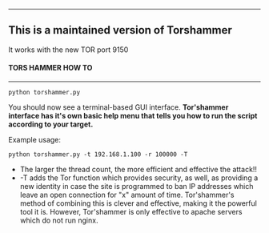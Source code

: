 ----------------------------------------------------
## This is a maintained version of Torshammer  
It works with the new TOR port 9150  

#### TORS HAMMER HOW TO  
----------------------------------------------------
```console
python torshammer.py
```
You should now see a terminal-based GUI interface.
**Tor'shammer interface has it's own basic help menu that tells you how to run the script according to your target.**

Example usage:
```console
python torshammer.py -t 192.168.1.100 -r 100000 -T
```
- The larger the thread count, the more efficient and effective the attack!!
- -T adds the Tor function which provides security, as well, as providing a new identity in case the site is
programmed to ban IP addresses which leave an open connection for "x" amount of time. Tor'shammer's method of
combining this is clever and effective, making it the powerful tool it is. However, Tor'shammer is only effective to
apache servers which do not run nginx.
